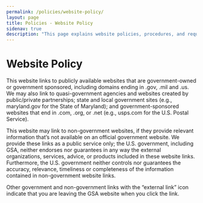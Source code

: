 ```yaml
---
permalink: /policies/website-policy/
layout: page
title: Policies - Website Policy
sidenav: true
description: "This page explains website policies, procedures, and required links for GSA websites."
---
```


# Website Policy

This website links to publicly available websites that are government-owned or government sponsored, including domains ending in .gov, .mil and .us. We may also link to quasi-government agencies and websites created by public/private partnerships; state and local government sites (e.g., maryland.gov for the State of Maryland); and government-sponsored websites that end in .com, .org, or .net (e.g., usps.com for the U.S. Postal Service).

This website may link to non-government websites, if they provide relevant information that’s not available on an official government website. We provide these links as a public service only; the U.S. government, including GSA, neither endorses nor guarantees in any way the external organizations, services, advice, or products included in these website links. Furthermore, the U.S. government neither controls nor guarantees the accuracy, relevance, timeliness or completeness of the information contained in non-government website links.

Other government and non-government links with the “external link” icon indicate that you are leaving the GSA website when you click the link.

